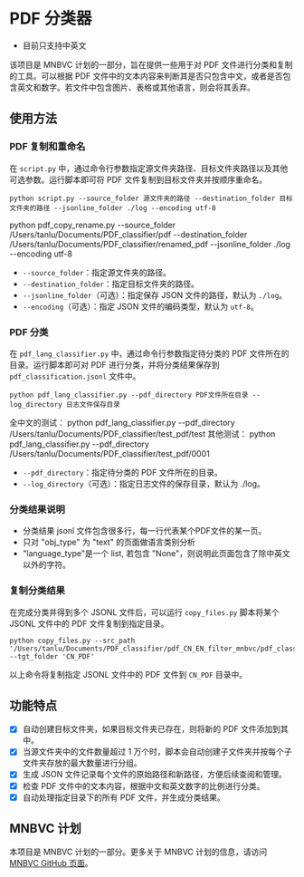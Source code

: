 # PDF 分类器 

- 目前只支持中英文

该项目是 MNBVC 计划的一部分，旨在提供一些用于对 PDF 文件进行分类和复制的工具。可以根据 PDF 文件中的文本内容来判断其是否只包含中文，或者是否包含英文和数字。若文件中包含图片、表格或其他语言，则会将其丢弃。

## 使用方法

### PDF 复制和重命名

在 `script.py` 中，通过命令行参数指定源文件夹路径、目标文件夹路径以及其他可选参数。运行脚本即可将 PDF 文件复制到目标文件夹并按顺序重命名。

```shell
python script.py --source_folder 源文件夹的路径 --destination_folder 目标文件夹的路径 --jsonline_folder ./log --encoding utf-8
```
python pdf_copy_rename.py --source_folder /Users/tanlu/Documents/PDF_classifier/pdf --destination_folder /Users/tanlu/Documents/PDF_classifier/renamed_pdf --jsonline_folder ./log --encoding utf-8

- `--source_folder`：指定源文件夹的路径。
- `--destination_folder`：指定目标文件夹的路径。
- `--jsonline_folder`（可选）：指定保存 JSON 文件的路径，默认为 `./log`。
- `--encoding`（可选）：指定 JSON 文件的编码类型，默认为 `utf-8`。

### PDF 分类

在 `pdf_lang_classifier.py` 中，通过命令行参数指定待分类的 PDF 文件所在的目录。运行脚本即可对 PDF 进行分类，并将分类结果保存到 `pdf_classification.jsonl` 文件中。

```shell
python pdf_lang_classifier.py --pdf_directory PDF文件所在目录 --log_directory 日志文件保存目录
```
全中文的测试：
python pdf_lang_classifier.py --pdf_directory /Users/tanlu/Documents/PDF_classifier/test_pdf/test 
其他测试：
python pdf_lang_classifier.py --pdf_directory /Users/tanlu/Documents/PDF_classifier/test_pdf/0001

- `--pdf_directory`：指定待分类的 PDF 文件所在的目录。
- `--log_directory`（可选）：指定日志文件的保存目录，默认为 ./log。

### 分类结果说明
- 分类结果 jsonl 文件包含很多行，每一行代表某个PDF文件的某一页。
- 只对 "obj_type" 为 "text" 的页面做语言类别分析
- "language_type"是一个 list, 若包含 "None"，则说明此页面包含了除中英文以外的字符。
### 复制分类结果

在完成分类并得到多个 JSONL 文件后，可以运行 `copy_files.py` 脚本将某个 JSONL 文件中的 PDF 文件复制到指定目录。

```shell
python copy_files.py --src_path '/Users/tanlu/Documents/PDF_classifier/pdf_CN_EN_filter_mnbvc/pdf_classification.jsonl' --tgt_folder 'CN_PDF'
```

以上命令将复制指定 JSONL 文件中的 PDF 文件到 `CN_PDF` 目录中。

## 功能特点

- [x] 自动创建目标文件夹，如果目标文件夹已存在，则将新的 PDF 文件添加到其中。
- [x] 当源文件夹中的文件数量超过 1 万个时，脚本会自动创建子文件夹并按每个子文件夹存放的最大数量进行分组。
- [x] 生成 JSON 文件记录每个文件的原始路径和新路径，方便后续查阅和管理。
- [x] 检查 PDF 文件中的文本内容，根据中文和英文数字的比例进行分类。
- [x]  自动处理指定目录下的所有 PDF 文件，并生成分类结果。

## MNBVC 计划

本项目是 MNBVC 计划的一部分。更多关于 MNBVC 计划的信息，请访问 [MNBVC GitHub 页面](https://github.com/esbatmop/MNBVC)。

